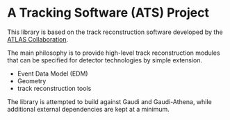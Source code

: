 # A Tracking Software (ATS) Project

This library is based on the track reconstruction software developed by the 
[ATLAS Collaboration](http://cern.ch/atlas).

The main philosophy is to provide high-level track reconstruction modules that 
can be specified for detector technologies by simple extension.

* Event Data Model (EDM)
* Geometry 
* track reconstruction tools

The library is attempted to build against Gaudi and Gaudi-Athena, while
additional external dependencies are kept at a minimum.
